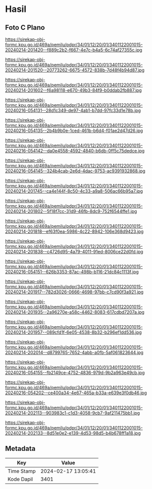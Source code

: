 # Hasil

## Foto C Plano

https://sirekap-obj-formc.kpu.go.id/469a/pemilu/pdpr/34/01/12/20/01/3401122001015-20240214-201420--f889c2b2-f667-4e7c-b4a5-6c74af27355c.jpg

https://sirekap-obj-formc.kpu.go.id/469a/pemilu/pdpr/34/01/12/20/01/3401122001015-20240214-201520--20773262-6675-4572-838b-7d48f4b94d87.jpg

https://sirekap-obj-formc.kpu.go.id/469a/pemilu/pdpr/34/01/12/20/01/3401122001015-20240214-201602--f6a98118-e670-49b3-84f9-b0ddab2fb887.jpg

https://sirekap-obj-formc.kpu.go.id/469a/pemilu/pdpr/34/01/12/20/01/3401122001015-20240216-054131--28d1c349-de97-4ab1-b7dd-97fc33d1e78b.jpg

https://sirekap-obj-formc.kpu.go.id/469a/pemilu/pdpr/34/01/12/20/01/3401122001015-20240216-054135--2b4b9b0e-1ced-461b-b6d4-f01ae2d47d26.jpg

https://sirekap-obj-formc.kpu.go.id/469a/pemilu/pdpr/34/01/12/20/01/3401122001015-20240216-054142--da0e4558-4592-4840-b6db-0ff5c75dedce.jpg

https://sirekap-obj-formc.kpu.go.id/469a/pemilu/pdpr/34/01/12/20/01/3401122001015-20240216-054145--324b4cab-2e6d-4dac-9753-ac9391932868.jpg

https://sirekap-obj-formc.kpu.go.id/469a/pemilu/pdpr/34/01/12/20/01/3401122001015-20240214-201745--ca4e144f-8c50-4c33-a9a8-506ac66b95a7.jpg

https://sirekap-obj-formc.kpu.go.id/469a/pemilu/pdpr/34/01/12/20/01/3401122001015-20240214-201802--5f18f7cc-31d9-46fb-8dc9-752f6544ffe1.jpg

https://sirekap-obj-formc.kpu.go.id/469a/pemilu/pdpr/34/01/12/20/01/3401122001015-20240214-201818--ef63f0ea-5986-4c22-8942-106e368d9423.jpg

https://sirekap-obj-formc.kpu.go.id/469a/pemilu/pdpr/34/01/12/20/01/3401122001015-20240214-201838--c4726d95-4a79-4011-91ed-8006ce22d0fd.jpg

https://sirekap-obj-formc.kpu.go.id/469a/pemilu/pdpr/34/01/12/20/01/3401122001015-20240216-054151--626b3353-87ac-498b-b116-21dc84c1113f.jpg

https://sirekap-obj-formc.kpu.go.id/469a/pemilu/pdpr/34/01/12/20/01/3401122001015-20240214-201917--782d3026-0666-4698-97bb-c7cd90f3a921.jpg

https://sirekap-obj-formc.kpu.go.id/469a/pemilu/pdpr/34/01/12/20/01/3401122001015-20240214-201935--2a96270e-a58c-4462-8083-617cdbd7207a.jpg

https://sirekap-obj-formc.kpu.go.id/469a/pemilu/pdpr/34/01/12/20/01/3401122001015-20240214-201957--089cfd1f-6e05-4538-8b32-b296ef1dd536.jpg

https://sirekap-obj-formc.kpu.go.id/469a/pemilu/pdpr/34/01/12/20/01/3401122001015-20240214-202014--d8799765-7652-4abb-a0fb-5af061823644.jpg

https://sirekap-obj-formc.kpu.go.id/469a/pemilu/pdpr/34/01/12/20/01/3401122001015-20240216-054155--fb2149ce-4752-4836-979d-9b2a963e49cb.jpg

https://sirekap-obj-formc.kpu.go.id/469a/pemilu/pdpr/34/01/12/20/01/3401122001015-20240216-054202--ce400a34-4e67-465a-b33a-e639e3f0db46.jpg

https://sirekap-obj-formc.kpu.go.id/469a/pemilu/pdpr/34/01/12/20/01/3401122001015-20240214-202113--903983c1-c1d3-4058-9cb7-9af211475bb1.jpg

https://sirekap-obj-formc.kpu.go.id/469a/pemilu/pdpr/34/01/12/20/01/3401122001015-20240214-202133--8d51e0e2-e139-4d53-98d5-b4b678ff1a18.jpg


## Metadata

| Key        | Value               |
| ---------- | ------------------- |
| Time Stamp | 2024-02-17 13:05:41 |
| Kode Dapil | 3401                |



